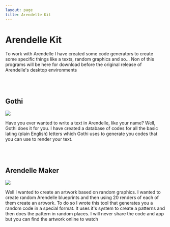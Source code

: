 ```yaml
---
layout: page
title: Arendelle Kit
---
```


# Arendelle Kit
To work with Arendelle I have created some code generators to create some specific things like a texts, random graphics and so... Non of this programs will be here for download before the original release of Arendelle's desktop environments<br>

<br><br>
## Gothi

![](https://raw.githubusercontent.com/pmkary/pmkary.github.io/master/Graphics/arendelle/gothi.png)

Have you ever wanted to write a text in Arendelle, like your name? Well, Gothi does it for you. I have created a database of codes for all the basic lating (plain English) letters which Gothi uses to generate you codes that you can use to render your text.<br>

<br><br>
## Arendelle Maker

![](https://raw.githubusercontent.com/pmkary/pmkary.github.io/master/Graphics/arendelle/rand.png)

Well I wanted to create an artwork based on random graphics. I wanted to create random Arendelle blueprints and then using 20 renders of each of them create an artwork. To do so I wrote this tool that generates you a random code in a special format. It uses it's system to create a patterns and then does the pattern in random places. I will never share the code and app but you can find the artwork online to watch